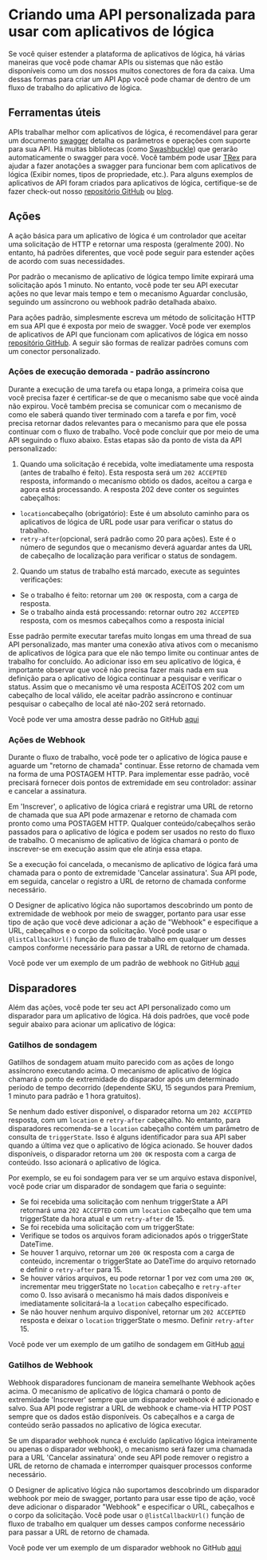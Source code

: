 <properties 
    pageTitle="Criar uma API para aplicativos de lógica" 
    description="Criando uma API personalizada para usar com aplicativos de lógica" 
    authors="jeffhollan" 
    manager="dwrede" 
    editor="" 
    services="logic-apps" 
    documentationCenter=""/>

<tags
    ms.service="logic-apps"
    ms.workload="integration"
    ms.tgt_pltfrm="na"
    ms.devlang="na" 
    ms.topic="article"
    ms.date="10/18/2016"
    ms.author="jehollan"/>
    
# <a name="creating-a-custom-api-to-use-with-logic-apps"></a>Criando uma API personalizada para usar com aplicativos de lógica

Se você quiser estender a plataforma de aplicativos de lógica, há várias maneiras que você pode chamar APIs ou sistemas que não estão disponíveis como um dos nossos muitos conectores de fora da caixa.  Uma dessas formas para criar um API App você pode chamar de dentro de um fluxo de trabalho do aplicativo de lógica.

## <a name="helpful-tools"></a>Ferramentas úteis

APIs trabalhar melhor com aplicativos de lógica, é recomendável para gerar um documento [swagger](http://swagger.io) detalha os parâmetros e operações com suporte para sua API.  Há muitas bibliotecas (como [Swashbuckle](https://github.com/domaindrivendev/Swashbuckle)) que gerarão automaticamente o swagger para você.  Você também pode usar [TRex](https://github.com/nihaue/TRex) para ajudar a fazer anotações a swagger para funcionar bem com aplicativos de lógica (Exibir nomes, tipos de propriedade, etc.).  Para alguns exemplos de aplicativos de API foram criados para aplicativos de lógica, certifique-se de fazer check-out nosso [repositório GitHub](http://github.com/logicappsio) ou [blog](http://aka.ms/logicappsblog).

## <a name="actions"></a>Ações

A ação básica para um aplicativo de lógica é um controlador que aceitar uma solicitação de HTTP e retornar uma resposta (geralmente 200).  No entanto, há padrões diferentes, que você pode seguir para estender ações de acordo com suas necessidades.

Por padrão o mecanismo de aplicativo de lógica tempo limite expirará uma solicitação após 1 minuto.  No entanto, você pode ter seu API executar ações no que levar mais tempo e tem o mecanismo Aguardar conclusão, seguindo um assíncrono ou webhook padrão detalhada abaixo.

Para ações padrão, simplesmente escreva um método de solicitação HTTP em sua API que é exposta por meio de swagger.  Você pode ver exemplos de aplicativos de API que funcionam com aplicativos de lógica em nosso [repositório GitHub](https://github.com/logicappsio).  A seguir são formas de realizar padrões comuns com um conector personalizado.

### <a name="long-running-actions---async-pattern"></a>Ações de execução demorada - padrão assíncrono

Durante a execução de uma tarefa ou etapa longa, a primeira coisa que você precisa fazer é certificar-se de que o mecanismo sabe que você ainda não expirou. Você também precisa se comunicar com o mecanismo de como ele saberá quando tiver terminado com a tarefa e por fim, você precisa retornar dados relevantes para o mecanismo para que ele possa continuar com o fluxo de trabalho. Você pode concluir que por meio de uma API seguindo o fluxo abaixo. Estas etapas são da ponto de vista da API personalizado:

1. Quando uma solicitação é recebida, volte imediatamente uma resposta (antes de trabalho é feito). Esta resposta será um `202 ACCEPTED` resposta, informando o mecanismo obtido os dados, aceitou a carga e agora está processando. A resposta 202 deve conter os seguintes cabeçalhos: 
 * `location`cabeçalho (obrigatório): Este é um absoluto caminho para os aplicativos de lógica de URL pode usar para verificar o status do trabalho.
 * `retry-after`(opcional, será padrão como 20 para ações). Este é o número de segundos que o mecanismo deverá aguardar antes da URL de cabeçalho de localização para verificar o status de sondagem.

2. Quando um status de trabalho está marcado, execute as seguintes verificações: 
 * Se o trabalho é feito: retornar um `200 OK` resposta, com a carga de resposta.
 * Se o trabalho ainda está processando: retornar outro `202 ACCEPTED` resposta, com os mesmos cabeçalhos como a resposta inicial

Esse padrão permite executar tarefas muito longas em uma thread de sua API personalizado, mas manter uma conexão ativa ativos com o mecanismo de aplicativos de lógica para que ele não tempo limite ou continuar antes de trabalho for concluído. Ao adicionar isso em seu aplicativo de lógica, é importante observar que você não precisa fazer mais nada em sua definição para o aplicativo de lógica continuar a pesquisar e verificar o status. Assim que o mecanismo vê uma resposta ACEITOS 202 com um cabeçalho de local válido, ele aceitar padrão assíncrono e continuar pesquisar o cabeçalho de local até não-202 será retornado.

Você pode ver uma amostra desse padrão no GitHub [aqui](https://github.com/jeffhollan/LogicAppsAsyncResponseSample)

### <a name="webhook-actions"></a>Ações de Webhook

Durante o fluxo de trabalho, você pode ter o aplicativo de lógica pause e aguarde um "retorno de chamada" continuar.  Esse retorno de chamada vem na forma de uma POSTAGEM HTTP.  Para implementar esse padrão, você precisará fornecer dois pontos de extremidade em seu controlador: assinar e cancelar a assinatura.

Em 'Inscrever', o aplicativo de lógica criará e registrar uma URL de retorno de chamada que sua API pode armazenar e retorno de chamada com pronto como uma POSTAGEM HTTP.  Qualquer conteúdo/cabeçalhos serão passados para o aplicativo de lógica e podem ser usados no resto do fluxo de trabalho.  O mecanismo de aplicativo de lógica chamará o ponto de inscrever-se em execução assim que ele atinja essa etapa.

Se a execução foi cancelada, o mecanismo de aplicativo de lógica fará uma chamada para o ponto de extremidade 'Cancelar assinatura'.  Sua API pode, em seguida, cancelar o registro a URL de retorno de chamada conforme necessário.

O Designer de aplicativo lógica não suportamos descobrindo um ponto de extremidade de webhook por meio de swagger, portanto para usar esse tipo de ação que você deve adicionar a ação de "Webhook" e especifique a URL, cabeçalhos e o corpo da solicitação.  Você pode usar o `@listCallbackUrl()` função de fluxo de trabalho em qualquer um desses campos conforme necessário para passar a URL de retorno de chamada.

Você pode ver um exemplo de um padrão de webhook no GitHub [aqui](https://github.com/jeffhollan/LogicAppTriggersExample/blob/master/LogicAppTriggers/Controllers/WebhookTriggerController.cs)

## <a name="triggers"></a>Disparadores

Além das ações, você pode ter seu act API personalizado como um disparador para um aplicativo de lógica.  Há dois padrões, que você pode seguir abaixo para acionar um aplicativo de lógica:

### <a name="polling-triggers"></a>Gatilhos de sondagem

Gatilhos de sondagem atuam muito parecido com as ações de longo assíncrono executando acima.  O mecanismo de aplicativo de lógica chamará o ponto de extremidade do disparador após um determinado período de tempo decorrido (dependente SKU, 15 segundos para Premium, 1 minuto para padrão e 1 hora gratuitos).

Se nenhum dado estiver disponível, o disparador retorna um `202 ACCEPTED` resposta, com um `location` e `retry-after` cabeçalho.  No entanto, para disparadores recomenda-se a `location` cabeçalho contém um parâmetro de consulta de `triggerState`.  Isso é alguns identificador para sua API saber quando a última vez que o aplicativo de lógica acionado.  Se houver dados disponíveis, o disparador retorna um `200 OK` resposta com a carga de conteúdo.  Isso acionará o aplicativo de lógica.

Por exemplo, se eu foi sondagem para ver se um arquivo estava disponível, você pode criar um disparador de sondagem que faria o seguinte:

* Se foi recebida uma solicitação com nenhum triggerState a API retornará uma `202 ACCEPTED` com um `location` cabeçalho que tem uma triggerState da hora atual e um `retry-after` de 15.
* Se foi recebida uma solicitação com um triggerState:
 * Verifique se todos os arquivos foram adicionados após o triggerState DateTime. 
  * Se houver 1 arquivo, retornar um `200 OK` resposta com a carga de conteúdo, incrementar o triggerState ao DateTime do arquivo retornado e definir o `retry-after` para 15.
  * Se houver vários arquivos, eu pode retornar 1 por vez com uma `200 OK`, incrementar meu triggerState no `location` cabeçalho e `retry-after` como 0.  Isso avisará o mecanismo há mais dados disponíveis e imediatamente solicitará-la a `location` cabeçalho especificado.
  * Se não houver nenhum arquivo disponível, retornar um `202 ACCEPTED` resposta e deixar o `location` triggerState o mesmo.  Definir `retry-after` 15.

Você pode ver um exemplo de um gatilho de sondagem em GitHub [aqui](https://github.com/jeffhollan/LogicAppTriggersExample/tree/master/LogicAppTriggers)

### <a name="webhook-triggers"></a>Gatilhos de Webhook

Webhook disparadores funcionam de maneira semelhante Webhook ações acima.  O mecanismo de aplicativo de lógica chamará o ponto de extremidade 'Inscrever' sempre que um disparador webhook é adicionado e salvo.  Sua API pode registrar a URL de webhook e chame-via HTTP POST sempre que os dados estão disponíveis.  Os cabeçalhos e a carga de conteúdo serão passados no aplicativo de lógica executar.

Se um disparador webhook nunca é excluído (aplicativo lógica inteiramente ou apenas o disparador webhook), o mecanismo será fazer uma chamada para a URL 'Cancelar assinatura' onde seu API pode remover o registro a URL de retorno de chamada e interromper quaisquer processos conforme necessário.

O Designer de aplicativo lógica não suportamos descobrindo um disparador webhook por meio de swagger, portanto para usar esse tipo de ação, você deve adicionar o disparador "Webhook" e especificar o URL, cabeçalhos e o corpo da solicitação.  Você pode usar o `@listCallbackUrl()` função de fluxo de trabalho em qualquer um desses campos conforme necessário para passar a URL de retorno de chamada.

Você pode ver um exemplo de um disparador webhook no GitHub [aqui](https://github.com/jeffhollan/LogicAppTriggersExample/tree/master/LogicAppTriggers)